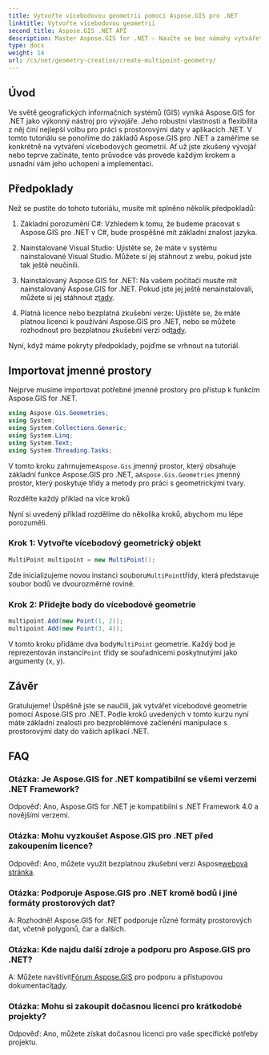 ```yaml
---
title: Vytvořte vícebodovou geometrii pomocí Aspose.GIS pro .NET
linktitle: Vytvořte vícebodovou geometrii
second_title: Aspose.GIS .NET API
description: Master Aspose.GIS for .NET – Naučte se bez námahy vytvářet vícebodové geometrie. Komplexní návod pro vývojáře.
type: docs
weight: 14
url: /cs/net/geometry-creation/create-multipoint-geometry/
---
```

## Úvod

Ve světě geografických informačních systémů (GIS) vyniká Aspose.GIS for .NET jako výkonný nástroj pro vývojáře. Jeho robustní vlastnosti a flexibilita z něj činí nejlepší volbu pro práci s prostorovými daty v aplikacích .NET. V tomto tutoriálu se ponoříme do základů Aspose.GIS pro .NET a zaměříme se konkrétně na vytváření vícebodových geometrií. Ať už jste zkušený vývojář nebo teprve začínáte, tento průvodce vás provede každým krokem a usnadní vám jeho uchopení a implementaci.

## Předpoklady

Než se pustíte do tohoto tutoriálu, musíte mít splněno několik předpokladů:

1. Základní porozumění C#: Vzhledem k tomu, že budeme pracovat s Aspose.GIS pro .NET v C#, bude prospěšné mít základní znalost jazyka.

2. Nainstalované Visual Studio: Ujistěte se, že máte v systému nainstalované Visual Studio. Můžete si jej stáhnout z webu, pokud jste tak ještě neučinili.

3. Nainstalovaný Aspose.GIS for .NET: Na vašem počítači musíte mít nainstalovaný Aspose.GIS for .NET. Pokud jste jej ještě nenainstalovali, můžete si jej stáhnout z[tady](https://releases.aspose.com/gis/net/).

4.  Platná licence nebo bezplatná zkušební verze: Ujistěte se, že máte platnou licenci k používání Aspose.GIS pro .NET, nebo se můžete rozhodnout pro bezplatnou zkušební verzi od[tady](https://releases.aspose.com/).

Nyní, když máme pokryty předpoklady, pojďme se vrhnout na tutoriál.

## Importovat jmenné prostory

Nejprve musíme importovat potřebné jmenné prostory pro přístup k funkcím Aspose.GIS for .NET.


```csharp
using Aspose.Gis.Geometries;
using System;
using System.Collections.Generic;
using System.Linq;
using System.Text;
using System.Threading.Tasks;
```

 V tomto kroku zahrnujeme`Aspose.Gis` jmenný prostor, který obsahuje základní funkce Aspose.GIS pro .NET, a`Aspose.Gis.Geometries` jmenný prostor, který poskytuje třídy a metody pro práci s geometrickými tvary.

Rozdělte každý příklad na více kroků

Nyní si uvedený příklad rozdělíme do několika kroků, abychom mu lépe porozuměli.

### Krok 1: Vytvořte vícebodový geometrický objekt

```csharp
MultiPoint multipoint = new MultiPoint();
```

 Zde inicializujeme novou instanci souboru`MultiPoint`třídy, která představuje soubor bodů ve dvourozměrné rovině.

### Krok 2: Přidejte body do vícebodové geometrie

```csharp
multipoint.Add(new Point(1, 2));
multipoint.Add(new Point(3, 4));
```

 V tomto kroku přidáme dva body`MultiPoint` geometrie. Každý bod je reprezentován instancí`Point` třídy se souřadnicemi poskytnutými jako argumenty (x, y).

## Závěr

Gratulujeme! Úspěšně jste se naučili, jak vytvářet vícebodové geometrie pomocí Aspose.GIS pro .NET. Podle kroků uvedených v tomto kurzu nyní máte základní znalosti pro bezproblémové začlenění manipulace s prostorovými daty do vašich aplikací .NET.

## FAQ

### Otázka: Je Aspose.GIS for .NET kompatibilní se všemi verzemi .NET Framework?
Odpověď: Ano, Aspose.GIS for .NET je kompatibilní s .NET Framework 4.0 a novějšími verzemi.

### Otázka: Mohu vyzkoušet Aspose.GIS pro .NET před zakoupením licence?
 Odpověď: Ano, můžete využít bezplatnou zkušební verzi Aspose[webová stránka](https://purchase.aspose.com/temporary-license/).

### Otázka: Podporuje Aspose.GIS pro .NET kromě bodů i jiné formáty prostorových dat?
A: Rozhodně! Aspose.GIS for .NET podporuje různé formáty prostorových dat, včetně polygonů, čar a dalších.

### Otázka: Kde najdu další zdroje a podporu pro Aspose.GIS pro .NET?
 A: Můžete navštívit[Fórum Aspose.GIS](https://forum.aspose.com/c/gis/33) pro podporu a přístupovou dokumentaci[tady](https://reference.aspose.com/gis/net/).

### Otázka: Mohu si zakoupit dočasnou licenci pro krátkodobé projekty?
Odpověď: Ano, můžete získat dočasnou licenci pro vaše specifické potřeby projektu.